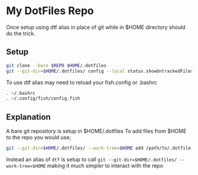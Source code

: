 # My DotFiles Repo

Once setup using dtf alias in place of git while in $HOME directory should do the trick.

## Setup

```bash
git clone --bare $REPO $HOME/.dotfiles
git --git-dir=$HOME/.dotfiles/ config --local status.showUntrackedFiles no
```
To use dtf alias may need to reload your fish.config or .bashrc
```bash
. ~/.bashrc
. ~/.config/fish/config.fish
```

## Explanation

A bare git repository is setup in $HOME/.dotfiles
To add files from $HOME to the repo you would use;
```bash
git --git-dir=$HOME/.dotfiles/ --work-tree=$HOME add /path/to/.dotfile
```
Instead an alias of `dtf` is setup to call `git --git-dir=$HOME/.dotfiles/ --work-tree=$HOME` making it much simpler to interact with the repo

